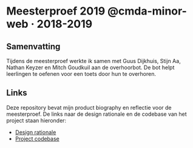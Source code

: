 # Meesterproef 2019 @cmda-minor-web · 2018-2019

## Samenvatting
Tijdens de meesterproef werkte ik samen met Guus Dijkhuis, Stijn Aa, Nathan Keyzer en Mitch Goudkuil aan de overhoorbot.
De bot helpt leerlingen te oefenen voor een toets door hun te overhoren.

## Links
Deze repository bevat mijn product biography en reflectie voor de meesterproef.
De links naar de design rationale en de codebase van het project staan hieronder:
- [Design rationale](https://designrationale-1.gitbook.io/design-rationale/)
- [Project codebase](https://github.com/Arash217/meesterproef-1819)